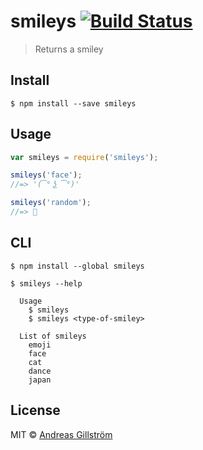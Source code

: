 # smileys [![Build Status](https://travis-ci.org/gillstrom/smileys.svg?branch=master)](https://travis-ci.org/gillstrom/smileys)

> Returns a smiley


## Install

```
$ npm install --save smileys
```


## Usage

```js
var smileys = require('smileys');

smileys('face');
//=> '(͡° ͜ʖ ͡°)'

smileys('random');
//=> 👰
```


## CLI

```
$ npm install --global smileys
```

```
$ smileys --help

  Usage
    $ smileys
    $ smileys <type-of-smiley>

  List of smileys
    emoji
    face
    cat
    dance
    japan
```


## License

MIT © [Andreas Gillström](https://github.com/gillstrom)
